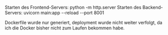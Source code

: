 Starten des Frontend-Servers: python -m http.server <Portnummer>
Starten des Backend-Servers: uvicorn main:app --reload --port 8001

Dockerfile wurde nur generiert, deployment wurde nicht weiter verfolgt, da ich die Docker bisher nicht zum Laufen bekommen habe.
